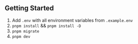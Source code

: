 ## Getting Started

1. Add `.env` with all environment variables from `.example.env`
2. `pnpm install` && `pnpm install -D`
3. `pnpm migrate`
4. `pnpm dev`